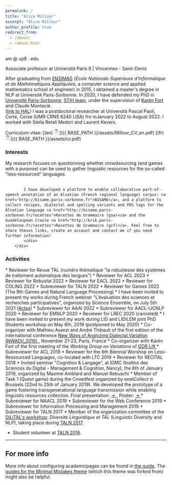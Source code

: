 ```yaml
---
permalink: /
title: "Alice Millour"
excerpt: "Alice Millour"
author_profile: true
redirect_from: 
  - /about/
  - /about.html
---
```


am @ up8 . edu

Associate professor at Université Paris 8 \|  Vincennes - Saint-Denis

After graduating from [ENSIMAG](http://ensimag.grenoble-inp.fr/welcome/) (<i>École Nationale Supérieure d'Informatique et de Mathématiques Appliquées</i>, a computer science and applied mathematics school of engineer) in 2015, I obtained a master's degree in NLP at Université Paris-Sorbonne.
In 2020, I have defended my PhD in [Université Paris-Sorbonne](http://www.paris-sorbonne.fr/), 
[STIH team](http://www.stih.paris-sorbonne.fr/), under the supervision of [Karën Fort](http://www.schplaf.org/kf/) and Claude Montacié.<br/> (<a target="_blank" href="https://tel.archives-ouvertes.fr/tel-03083213v2">link to HAL</a>)
I was a postdoctoral researcher at Università Pascal Paoli, Corte, Corse (UMR CRNS 6240 LISA) fro mJanuary 2022 to August 2022. I worked with Stella Retali Medori and Laurent Kevers.

Curriculum vitae: [(en) ![CV (en)](icons16/pdf-icon.png)]({{ BASE_PATH }}/assets/Millour_CV_en.pdf) [(fr) ![CV (fr)](icons16/pdf-icon.png)]({{ BASE_PATH }}/assets/cv.pdf)

<div class="content">
    <h3><a name="interests"></a>Interests</h3>
        <div class="row-fluid">
            <div class="span12">
            My research focuses on questionning whether crowdsourcing (and games with a purpose) can be used to gather linguistic resources for the so-called "less-resourced" languages.<br/><br/>

            I have developed a platform to enable collaborative part-of-speech annotation of an Alsatian (French regional language) corpus: <a href="http://bisame.paris-sorbonne.fr">BISAME</a>, and a platform to collect recipes, dialectal and spelling variants and POS tags for the Alsatian language <a href="http://bisame.paris-sorbonne.fr/recettes">Recettes de Grammaire (gsw)</a> and the Guadeloupean Creole <a href="http://krik.paris-sorbonne.fr/recettes">Recettes de Grammaire (gcf)</a>. Feel free to share theses links, create an account and contact me if you need further information!
            </div>
        </div>
</div>
  

<div class="content">
<h3><a name="activities"></a>Activities</h3>
</div>
* Reviewer for Revue TAL (numéro thématique "la robustesse des systèmes de traitement automatique des langues")
* Reviewer for ACL 2023
* Reviewer for Robustal 2022 
* Reviewer for EACL 2022
* Reviewer for COLING 2022
* Subreviewer for TALN 2022
* Reviewer for Games 2022 (The 9th Games and Natural Language Processing)
* I have been invited to present my works during French webinar "L’évaluation des sciences et recherches participatives", organized by Science Ensemble, on July 5th 2021 (<a target="_blank" href="https://www.science-ensemble.org/upload/attachment/616991cacdceb523833628.pdf">Actes</a>)
* Subreviewer for AAAI 2022
* Subreviewer for AACL-IJCNLP 2020 
* Reviewer for EMNLP 2020 
* Reviewer for LREC 2020 (canceled)
* I have been invited to present my work during LIG and LIDILEM joint PhD Students workshop on May 6th, 2019 (postponed to May 2020)
* Co-organizer with Mathieu Avanzi and André Thibault of the first edition of the international conference <a target="_blank" href="https://sites.google.com/view/nwadv2019/accueil"> New Ways of Analyzing Dialectal Variation (NWADV_2019)   </a>, November 21-23, Paris, France
* Co-organizer with Karën Fort of the first meeting of the <i> Working Group on Variations </i> of <a target="_blank" href="https://gdr-lift.loria.fr/"> GDR Lift   </a>
* Subreviewer for ACL 2019
* Reviewer for the 6th Biennial Worshop on Less-Ressourced Languages, co-located with LTC 2019
* Reviewer for RECITAL 2019
* Invited seminar "Cognition & Langage", at IDMC (Institut des Sciences du Digital - Management & Cognition, Nancy),  the 6th of January 2019, organized by Maxime Amblard and Manuel Rebuschi
* Member of Task 1 (Quest game) during the Crowdfest organized by enetCollect in Brussels (22nd to 25th of January 2019). We developed the prototype of a game fostering transgenerational language transmission while enabling linguistic resources collection. Final presentation: <a target="_blank" href="https://www.enetcollect.net/ilias/goto.php?target=file_720_download&client_id=enetcollect"> → </a>, Poster: <a target="_blank" href="http://www.enetcollect.net/ilias/goto.php?target=file_753_download&client_id=enetcollect"> → </a> 
* Subreviewer for NAACL 2019
* Subreviewer for the Web Conference 2019
* Subreviewer for Information Processing and Management 2019
* Subreviewer for TALN 2017
* Member of the organization committee of the <a target="_blank" href="https://sites.google.com/view/dilital2017/">DiLiTAL's workshop</a>: <i>Diversité Linguistique et TAL</i> (Linguistic Diversity and NLP), taking place during <a target="_blank" href="http://taln2017.cnrs.fr/">TALN 2017</a>.


* Student volunteer at <a target="_blank" href="https://jep-taln2016.limsi.fr/">TALN 2016</a>.

---

For more info
------
More info about configuring academicpages can be found in [the guide](https://academicpages.github.io/markdown/). The [guides for the Minimal Mistakes theme](https://mmistakes.github.io/minimal-mistakes/docs/configuration/) (which this theme was forked from) might also be helpful.
